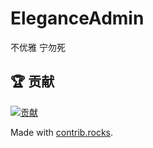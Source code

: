 # EleganceAdmin
不优雅 宁勿死

## 🏆 贡献

[![贡献](https://contrib.rocks/image?repo=YaKun9/EleganceAdmin)](https://github.com/YaKun9/EleganceAdmin/graphs/contributors)

Made with [contrib.rocks](https://contrib.rocks).
